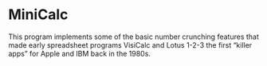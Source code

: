 # MiniCalc

This program implements some of the basic number crunching features that made early spreadsheet programs VisiCalc and Lotus 1-2-3 the first “killer apps” for Apple and IBM back in the 1980s.
